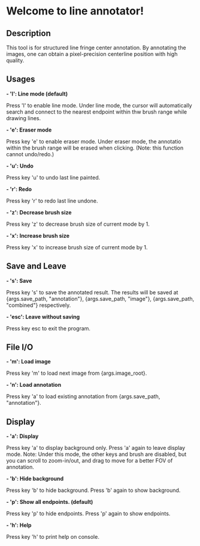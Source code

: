 # Welcome to line annotator!

## Description
This tool is for structured line fringe center annotation. By annotating the images, one can obtain a pixel-precision centerline position with high quality.

## Usages
**- 'l': Line mode (default)**

Press 'l' to enable line mode. Under line mode, the cursor will automatically search and connect to the nearest endpoint within thw brush range while drawing lines. 

**- 'e': Eraser mode**

Press key 'e' to enable eraser mode. Under eraser mode, the annotatio within the brush range will be erased when clicking. (Note: this function cannot undo/redo.)

**- 'u': Undo**

Press key 'u' to undo last line painted.

**- 'r': Redo**

Press key 'r' to redo last line undone.

**- 'z': Decrease brush size**

Press key 'z' to decrease brush size of current mode by 1.

**- 'x': Increase brush size**

Press key 'x' to increase brush size of current mode by 1.

## Save and Leave  
**- 's': Save**

Press key 's' to save the annotated result.
The results will be saved at {args.save_path, "annotation"}, {args.save_path, "image"}, {args.save_path, "combined"} respectively.

**- 'esc': Leave without saving**

Press key esc to exit the program.

## File I/O
**- 'm': Load image**

Press key 'm' to load next image from {args.image_root}.

**- 'n': Load annotation**

Press key 'a' to load existing annotation from {args.save_path, "annotation"}.

## Display
**- 'a': Display**

Press key 'a' to display background only. Press 'a' again to leave display mode.
Note: Under this mode, the other keys and brush are disabled, but you can scroll to zoom-in/out, and drag to move for a better FOV of annotation.  

**- 'b': Hide background**

Press key 'b' to hide background. Press 'b' again to show background.

**- 'p': Show all endpoints. (default)**

Press key 'p' to hide endpoints. Press 'p' again to show endpoints.

**- 'h': Help**

Press key 'h' to print help on console.


